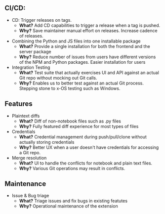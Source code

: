  ## CI/CD: 
 - CD: Trigger releases on tags.
   - **What?** Add CD capabilities to trigger a release when a tag is pushed.
   - **Why?** Save maintainer manual effort on releases. Increase cadence of releases.
 - Combining the Python and JS files into one installable package
   - **What?** Provide a single installation  for both the frontend and the server package
   - **Why?** Reduce number of issues from users have different versions of the NPM and Python packages. Easier installation for users
 - Integration Testing
   - **What?** Test suite that actually exercises UI and API against an actual Git repo without mocking out Git calls.
   - **Why?** Enables us to better test against an actual Git process. Stepping stone to x-OS testing such as Windows.
 
 ## Features
 - Plaintext diffs
   - **What?** Diff of non-notebook files such as .py files
   - **Why?** Fully featured diff experience for most types of files
 - Credentials
   - **What?** Credential management during push/pull/clone without actually storing credentials
   - **Why?** Better UX when a user doesn't have credentials for accessing a Git repo.
 - Merge resolution
   - **What?** UI to handle the conflicts for notebook and plain text files.
   - **Why?** Various Git operations may result in conflicts.

 ## Maintenance
 - Issue & Bug triage
    - **What?** Triage issues and fix bugs in existing featutes 
    - **Why?** Operational maintenance of the extension
